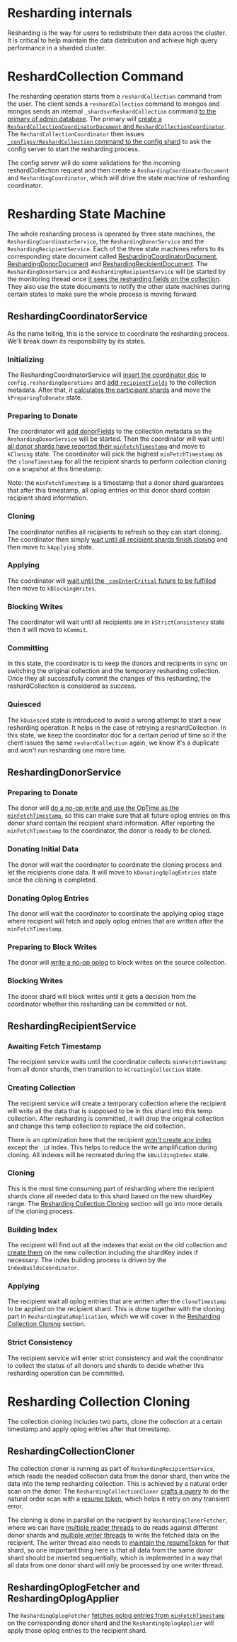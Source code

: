 # Resharding internals

Resharding is the way for users to redistribute their data across the cluster. It is critical to 
help maintain the data distribution and achieve high query performance in a sharded cluster.

# ReshardCollection Command
The resharding operation starts from a `reshardCollection` command from the user. The client sends a 
`reshardCollection` command to mongos and mongos sends an internal `_shardsvrReshardCollection` 
command [to the primary of admin database](https://github.com/10gen/mongo/blob/c8778bfa3b21e9f6c6ac125ca48b816dc1994bf0/src/mongo/s/commands/cluster_reshard_collection_cmd.cpp#L121).
The primary will [create a `ReshardCollectionCoordinatorDocument` and `ReshardCollectionCoordinator`](https://github.com/10gen/mongo/blob/c8778bfa3b21e9f6c6ac125ca48b816dc1994bf0/src/mongo/db/s/shardsvr_reshard_collection_command.cpp#L106). The `RechardCollectionCoordinator` then issues 
[`_configsvrReshardCollection` command to the config shard](https://github.com/10gen/mongo/blob/c8778bfa3b21e9f6c6ac125ca48b816dc1994bf0/src/mongo/db/s/reshard_collection_coordinator.cpp#L177) to ask the config server to start the resharding process.

The config server will do some validations for the incoming reshardCollection request and then 
create a `ReshardingCoordinatorDocument` and `ReshardingCoordinator`, which will drive the state 
machine of resharding coordinator.

# Resharding State Machine
The whole resharding process is operated by three state machines, the `ReshardingCoordinatorService`, 
the `ReshardingDonorService` and the `ReshardingRecipientService`. Each of the three state machines 
refers to its corresponding state document called [ReshardingCoordinatorDocument](https://github.com/10gen/mongo/blob/c8778bfa3b21e9f6c6ac125ca48b816dc1994bf0/src/mongo/db/s/resharding/coordinator_document.idl), 
[ReshardingDonorDocument](https://github.com/10gen/mongo/blob/c8778bfa3b21e9f6c6ac125ca48b816dc1994bf0/src/mongo/db/s/resharding/donor_document.idl) 
and [ReshardingRecipientDocument](https://github.com/10gen/mongo/blob/c8778bfa3b21e9f6c6ac125ca48b816dc1994bf0/src/mongo/db/s/resharding/recipient_document.idl). 
The `ReshardingDonorService` and `ReshardingRecipientService` will be started by the monitoring 
thread once [it sees the resharding fields on the collection](https://github.com/10gen/mongo/blob/c8778bfa3b21e9f6c6ac125ca48b816dc1994bf0/src/mongo/db/s/shard_filtering_metadata_refresh.cpp#L464-L468). They also use the state documents to notify the other state machines during certain 
states to make sure the whole process is moving forward.

## ReshardingCoordinatorService
As the name telling, this is the service to coordinate the resharding process. We'll break down 
its responsibility by its states.
### Initializing
The ReshardingCoordinatorService will [insert the coordinator doc](https://github.com/10gen/mongo/blob/c8778bfa3b21e9f6c6ac125ca48b816dc1994bf0/src/mongo/db/s/resharding/resharding_coordinator_service.cpp#L931) to `config.reshardingOperations` and [add `recipientFields`](https://github.com/10gen/mongo/blob/c8778bfa3b21e9f6c6ac125ca48b816dc1994bf0/src/mongo/db/s/resharding/resharding_coordinator_service.cpp#L935) to the collection metadata. After that, it 
[calculates the participant shards](https://github.com/10gen/mongo/blob/c8778bfa3b21e9f6c6ac125ca48b816dc1994bf0/src/mongo/db/s/resharding/resharding_coordinator_service.cpp#L2195)
and move the `kPreparingToDonate` state. 
### Preparing to Donate
The coordinator will [add donorFields](https://github.com/10gen/mongo/blob/c8778bfa3b21e9f6c6ac125ca48b816dc1994bf0/src/mongo/db/s/resharding/resharding_coordinator_service.cpp#L2219) 
to the collection metadata so the `ReshardingDonorService` will be started. Then the coordinator 
will wait until [all donor shards have reported their `minFetchTimestamp`](https://github.com/10gen/mongo/blob/c8778bfa3b21e9f6c6ac125ca48b816dc1994bf0/src/mongo/db/s/resharding/resharding_coordinator_service.cpp#L2263) and move to `kCloning` state. The coordinator will pick 
the highest `minFetchTimestamp` as the `cloneTimestamp` for all the recipient shards to perform 
collection cloning on a snapshot at this timestamp.

Note: the `minFetchTimestamp` is a timestamp that a donor shard guarantees that after this 
timestamp, all oplog entries on this donor shard contain recipient shard information.
### Cloning
The coordinator notifies all recipients to refresh so they can start cloning. The coordinator then
simply [wait until all recipient shards finish cloning](https://github.com/10gen/mongo/blob/c8778bfa3b21e9f6c6ac125ca48b816dc1994bf0/src/mongo/db/s/resharding/resharding_coordinator_service.cpp#L2292) and then move to `kApplying` state.
### Applying
The coordinator will [wait until the `_canEnterCritial` future to be fulfilled](https://github.com/10gen/mongo/blob/c8778bfa3b21e9f6c6ac125ca48b816dc1994bf0/src/mongo/db/s/resharding/resharding_coordinator_service.cpp#L2344) then move to `kBlockingWrites`.
### Blocking Writes
The coordinator will wait until all recipients are in `kStrictConsistency` state then it will move 
to `kCommit`.
### Committing
In this state, the coordinator is to keep the donors and recipients in sync on switching the 
original collection and the temporary resharding collection. Once they all successfully commit the 
changes of this resharding, the reshardCollection is considered as success.
### Quiesced
The `kQuiesced` state is introduced to avoid a wrong attempt to start a new resharding operation. 
It helps in the case of retrying a reshardCollection. In this state, we keep the coordinator doc 
for a certain period of time so if the client issues the same `reshardCollection` again, we know 
it's a duplicate and won't run resharding one more time.
## ReshardingDonorService
### Preparing to Donate
The donor will [do a no-op write and use the OpTime as the `minFetchTimestamp`](https://github.com/10gen/mongo/blob/c8778bfa3b21e9f6c6ac125ca48b816dc1994bf0/src/mongo/db/s/resharding/resharding_donor_service.cpp#L655), so this can make sure that all future oplog entries on this 
donor shard contain the recipient shard information. After reporting the `minFetchTimestamp` to 
the coordinator, the donor is ready to be cloned.
### Donating Initial Data
The donor will wait the coordinator to coordinate the cloning process and let the recipients clone 
data. It will move to `kDonatingOplogEntries` state once the cloning is completed.
### Donating Oplog Entries
The donor will wait the coordinator to coordinate the applying oplog stage where recipient will 
fetch and apply oplog entries that are written after the `minFetchTimestamp`.
### Preparing to Block Writes
The donor will [write a no-op oplog](https://github.com/10gen/mongo/blob/c8778bfa3b21e9f6c6ac125ca48b816dc1994bf0/src/mongo/db/s/resharding/resharding_donor_service.cpp#L776)
to block writes on the source collection. 
### Blocking Writes
The donor shard will block writes until it gets a decision from the coordinator whether this 
resharding can be committed or not.
## ReshardingRecipientService
### Awaiting Fetch Timestamp
The recipient service waits until the coordinator collects `minFetchTimeStamp` from all donor shards, 
then transition to `kCreatingCollection` state.
### Creating Collection
The recipient service will create a temporary collection where the recipient will write all the 
data that is supposed to be in this shard into this temp collection. After resharding is committed, 
it will drop the original collection and change this temp collection to replace the old collection.

There is an optimization here that the recipient [won't create any index](https://github.com/10gen/mongo/blob/c8778bfa3b21e9f6c6ac125ca48b816dc1994bf0/src/mongo/db/s/resharding/resharding_recipient_service.cpp#L702) except the `_id` index. This helps to reduce the write 
amplification during cloning. All indexes will be recreated during the `kBuildingIndex` state.
### Cloning
This is the most time consuming part of resharding where the recipient shards clone all needed data 
to this shard based on the new shardKey range. The [Resharding Collection Cloning](#resharding-collection-cloning) 
section will go into more details of the cloning process.
### Building Index
The recipient will find out all the indexes that exist on the old collection and [create them](https://github.com/10gen/mongo/blob/c8778bfa3b21e9f6c6ac125ca48b816dc1994bf0/src/mongo/db/s/resharding/resharding_recipient_service.cpp#L904) on the new collection including the shardKey index 
if necessary. The index building process is driven by the `IndexBuildsCoordinator`.
### Applying
The recipient wait all oplog entries that are written after the `cloneTimestamp` to be applied on the 
recipient shard. This is done together with the cloning part in `ReshardingDataReplication`, which 
we will cover in the [Resharding Collection Cloning](#resharding-collection-cloning) section.
### Strict Consistency
The recipient service will enter strict consistency and wait the coordinator to collect the status 
of all donors and shards to decide whether this resharding operation can be committed.

# Resharding Collection Cloning
The collection cloning includes two parts, clone the collection at a certain timestamp and apply 
oplog entries after that timestamp.
## ReshardingCollectionCloner
The collection cloner is running as part of `ReshardingRecipientService`, which reads the needed 
collection data from the donor shard, then write the data into the temp resharding collection. This 
is achieved by a natural order scan on the donor. The `ReshardingCollectionCloner` [crafts a query](https://github.com/10gen/mongo/blob/c8778bfa3b21e9f6c6ac125ca48b816dc1994bf0/src/mongo/db/s/resharding/resharding_collection_cloner.cpp#L564) to do the natural order scan with a [resume token](https://github.com/10gen/mongo/blob/c8778bfa3b21e9f6c6ac125ca48b816dc1994bf0/src/mongo/db/s/resharding/resharding_collection_cloner.cpp#L589), which helps it retry on any transient error. 

The cloning is done in parallel on the recipient by `ReshardingClonerFetcher`, where we can have 
[multiple reader threads](https://github.com/10gen/mongo/blob/c8778bfa3b21e9f6c6ac125ca48b816dc1994bf0/src/mongo/db/s/resharding/resharding_collection_cloner.cpp#L503) 
to do reads against different donor shards and [multiple writer threads](https://github.com/10gen/mongo/blob/c8778bfa3b21e9f6c6ac125ca48b816dc1994bf0/src/mongo/db/s/resharding/resharding_collection_cloner.cpp#L502) to write the fetched data on the recipient. The writer thread 
also needs to [maintain the resumeToken](https://github.com/10gen/mongo/blob/c8778bfa3b21e9f6c6ac125ca48b816dc1994bf0/src/mongo/db/s/resharding/resharding_collection_cloner.cpp#L664) 
for that shard, so one important thing here is that all data from the same donor shard should be 
inserted sequentially, which is implemented in a way that all data from one donor shard will only be 
processed by one writer thread.

## ReshardingOplogFetcher and ReshardingOplogApplier
The `ReshardingOplogFetcher` [fetches oplog entries from `minFetchTimestamp`](https://github.com/10gen/mongo/blob/c8778bfa3b21e9f6c6ac125ca48b816dc1994bf0/src/mongo/db/s/resharding/resharding_data_replication.cpp#L158-L161) on the corresponding donor shard and the 
`ReshardingOplogApplier` will apply those oplog entries to the recipient shard.
